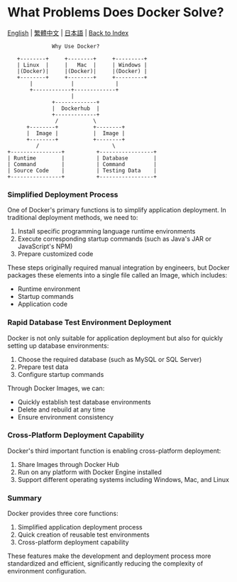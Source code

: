 # What Problems Does Docker Solve?

[English](../en/01_what_docker_solved.md) | [繁體中文](../zh-tw/01_what_docker_solved.md) | [日本語](../ja/01_what_docker_solved.md) | [Back to Index](../README.md)

```
              Why Use Docker?

   +--------+     +--------+     +---------+
   | Linux  |     |   Mac  |     | Windows |
   |(Docker)|     |(Docker)|     |(Docker) |
   +--------+     +--------+     +---------+
       |            |             |
       +------------+-------------+
                    |
              +-------------+
              |  Dockerhub  |
              +-------------+
               /           \
      +--------+           +--------+
      |  Image |           |  Image |
      +--------+           +--------+
         /                       \
+----------------+          +-----------------+
| Runtime        |          | Database        |
| Command        |          | Command         |
| Source Code    |          | Testing Data    |
+----------------+          +-----------------+
```

### Simplified Deployment Process

One of Docker's primary functions is to simplify application deployment. In traditional deployment methods, we need to:
1. Install specific programming language runtime environments
2. Execute corresponding startup commands (such as Java's JAR or JavaScript's NPM)
3. Prepare customized code

These steps originally required manual integration by engineers, but Docker packages these elements into a single file called an Image, which includes:
- Runtime environment
- Startup commands
- Application code

### Rapid Database Test Environment Deployment

Docker is not only suitable for application deployment but also for quickly setting up database environments:
1. Choose the required database (such as MySQL or SQL Server)
2. Prepare test data
3. Configure startup commands

Through Docker Images, we can:
- Quickly establish test database environments
- Delete and rebuild at any time
- Ensure environment consistency

### Cross-Platform Deployment Capability

Docker's third important function is enabling cross-platform deployment:
1. Share Images through Docker Hub
2. Run on any platform with Docker Engine installed
3. Support different operating systems including Windows, Mac, and Linux

### Summary

Docker provides three core functions:
1. Simplified application deployment process
2. Quick creation of reusable test environments
3. Cross-platform deployment capability

These features make the development and deployment process more standardized and efficient, significantly reducing the complexity of environment configuration. 